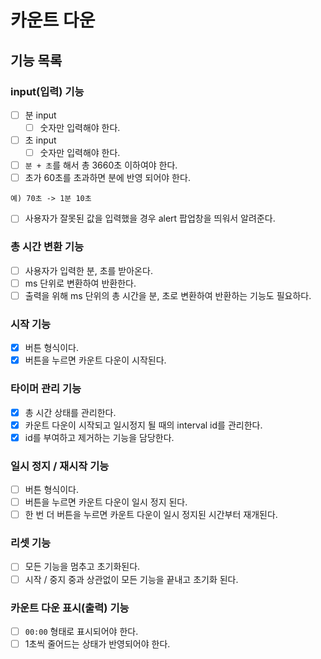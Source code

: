 # 카운트 다운

## 기능 목록

### input(입력) 기능

- [ ] 분 input
  - [ ] 숫자만 입력해야 한다.
- [ ] 초 input
  - [ ] 숫자만 입력해야 한다.
- [ ] `분 + 초`를 해서 총 3660초 이하여야 한다.
- [ ] 초가 60초를 초과하면 분에 반영 되어야 한다.

```
예) 70초 -> 1분 10초
```

- [ ] 사용자가 잘못된 값을 입력했을 경우 alert 팝업창을 띄워서 알려준다.

### 총 시간 변환 기능

- [ ] 사용자가 입력한 분, 초를 받아온다.
- [ ] ms 단위로 변환하여 반환한다.
- [ ] 출력을 위해 ms 단위의 총 시간을 분, 초로 변환하여 반환하는 기능도 필요하다.

### 시작 기능

- [x] 버튼 형식이다.
- [x] 버튼을 누르면 카운트 다운이 시작된다.

### 타이머 관리 기능

- [x] 총 시간 상태를 관리한다.
- [x] 카운트 다운이 시작되고 일시정지 될 때의 interval id를 관리한다.
- [x] id를 부여하고 제거하는 기능을 담당한다.

### 일시 정지 / 재시작 기능

- [ ] 버튼 형식이다.
- [ ] 버튼을 누르면 카운트 다운이 일시 정지 된다.
- [ ] 한 번 더 버튼을 누르면 카운트 다운이 일시 정지된 시간부터 재개된다.

### 리셋 기능

- [ ] 모든 기능을 멈추고 초기화된다.
- [ ] 시작 / 중지 중과 상관없이 모든 기능을 끝내고 초기화 된다.

### 카운트 다운 표시(출력) 기능

- [ ] `00:00` 형태로 표시되어야 한다.
- [ ] 1초씩 줄어드는 상태가 반영되어야 한다.
